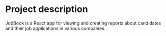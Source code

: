 # Project description

JobBook is a React app for viewing and creating reports about candidates and their job applications in various companies.
